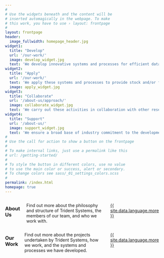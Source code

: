```yaml
---
#
# Use the widgets beneath and the content will be
# inserted automagically in the webpage. To make
# this work, you have to use › layout: frontpage
#
layout: frontpage
header:
  image_fullwidth: homepage_header.jpg
widget1:
  title: "Develop"
  url: '/our-work/'
  image: develop_widget.jpg
  text: 'We develop innovative systems and processes for efficient data collection, achieving greater value from data, and implementing effective fisheries management.'
widget2:
  title: "Apply"
  url: '/our-work/'
  text: 'We apply these systems and processes to provide stock and/or fishery-specific research services that support timely and efficient fisheries management decision making.'
  image: apply_widget.jpg
widget3:
  title: "Collaborate"
  url: '/about-us/approach/'
  image: collaborate_widget.jpg
  text: 'We carry out these activities in collaboration with other researchers, efficiently utilising industry resources, and supporting industry involvement in fisheries management processes.'
widget4:
  title: "Support"
  url: '/about-us/'
  image: support_widget.jpg
  text: 'We ensure a broad base of industry commitment to the development of our systems and processes, and using the results generated.'
#
# Use the call for action to show a button on the frontpage
#
# To make internal links, just use a permalink like this
# url: /getting-started/
#
# To style the button in different colors, use no value
# to use the main color or success, alert or secondary.
# To change colors see sass/_01_settings_colors.scss
#
permalink: /index.html
homepage: true
---
```



<div class="medium-6 medium-push-6 columns">
  <h3>About Us</h3>
    <p>Find out more about the philosophy and structure of Trident Systems, the members of our team, and who we work with.</p>
    <p><a class="button tiny radius" href="{{ site.url }}{{ site.baseurl }}/about-us/">{{ site.data.language.more }}</a></p>  
</div>

<div class="medium-6 medium-pull-6 columns">
  <h3>Our Work</h3>
    <p>Find out more about the projects undertaken by Trident Systems, how we work, and the systems and processes we have developed.</p>
    <p><a class="button tiny radius" href="{{ site.url }}{{ site.baseurl }}/our-work/">{{ site.data.language.more }}</a></p>
</div>
